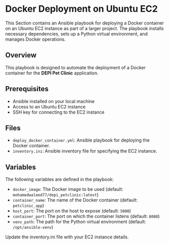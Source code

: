 # Docker Deployment on Ubuntu EC2

This Section contains an Ansible playbook for deploying a Docker container on an Ubuntu EC2 instance as part of a larger project. The playbook installs necessary dependencies, sets up a Python virtual environment, and manages Docker operations.

## Overview

This playbook is designed to automate the deployment of a Docker container for the **DEPI Pet Clinic** application. 

## Prerequisites

- Ansible installed on your local machine
- Access to an Ubuntu EC2 instance
- SSH key for connecting to the EC2 instance

## Files

- `deploy_docker_container.yml`: Ansible playbook for deploying the Docker container.
- `inventory.ini`: Ansible inventory file for specifying the EC2 instance.

## Variables

The following variables are defined in the playbook:

- `docker_image`: The Docker image to be used (default: `mohamedwaleed77/depi_petclinic:latest`)
- `container_name`: The name of the Docker container (default: `petclinic_app`)
- `host_port`: The port on the host to expose (default: `5000`)
- `container_port`: The port on which the container listens (default: `8080`)
- `venv_path`: The path for the Python virtual environment (default: `/opt/ansible-venv`)

Update the inventory.ini file with your EC2 instance details.





